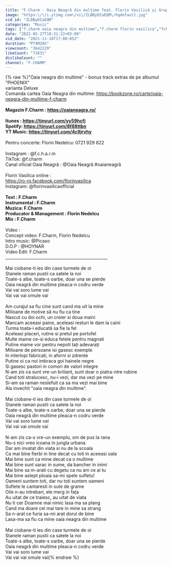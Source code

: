 ```yaml
---
title: "F.Charm - Oaia Neagră din mulțime feat. Florin Vasilică și Grupul Teleormanul (Videoclip Oficial)"
image: "https:\/\/i.ytimg.com\/vi\/ZLBByDIaEQM\/hqdefault.jpg"
vid_id: "ZLBByDIaEQM"
categories: "Music"
tags: ["f.charm oaia neagra din multime","f.charm florin vasilica","fcharm carte"]
date: "2022-02-27T18:31:22+03:00"
vid_date: "2021-11-18T17:00:05Z"
duration: "PT4M20S"
viewcount: "3642229"
likeCount: "71631"
dislikeCount: ""
channel: "F.CHARM"
---
```

{% raw %}&quot;Oaia neagra din multime&quot; - bonus track extras de pe albumul &quot;PHOENIX&quot;<br /> varianta Deluxe<br />Comanda cartea Oaia Neagra din multime: <a rel="nofollow" target="blank" href="https://bookzone.ro/carte/oaia-neagra-din-multime-f-charm">https://bookzone.ro/carte/oaia-neagra-din-multime-f-charm</a><br />__________________________________________________<br />Magazin F.Charm : <a rel="nofollow" target="blank" href="https://oaianeagra.ro/">https://oaianeagra.ro/</a><br /><br />Itunes : <a rel="nofollow" target="blank" href="https://tinyurl.com/yy59hcfj">https://tinyurl.com/yy59hcfj</a><br />Spotify: <a rel="nofollow" target="blank" href="https://tinyurl.com/8f88ttbn">https://tinyurl.com/8f88ttbn</a><br />YT Music: <a rel="nofollow" target="blank" href="https://tinyurl.com/4c9jrvhy">https://tinyurl.com/4c9jrvhy</a><br />__________________________________________________<br />Pentru concerte: Florin Nedelcu: 0721 929 622<br /><br />Instagram : @f.c.h.a.r.m<br />TikTok: @f.charm<br />Canal oficial Oaia Neagră :  @Oaia Neagră   #oaianeagră<br /><br />Florin Vasilica online : <br /><a rel="nofollow" target="blank" href="https://ro-ro.facebook.com/florinvasilica">https://ro-ro.facebook.com/florinvasilica</a><br />Instagram: @florinvasilicaofficial<br />__________________________________________________<br />Text : F.Charm<br />Instrumental : F.Charm<br />Muzica: F.Charm<br />Producator &amp; Management : Florin Nedelcu<br />Mix : F.Charm<br />__________________________________________________<br />Video :<br />Concept video: F.Charm, Florin Nedelcu<br />Intro music: @Picaso <br />D.O.P : @HOYNAR <br />Video Edit: F.Charm<br />__________________________________________________<br /><br />Mai ciobane-ti ies din case turmele de oi<br />Stanele raman pustii ca satele la noi<br />Toate-s albe, toate-s oarbe, doar una se pierde<br />Oaia neagră din multime pleaca-n codru verde<br />Vai vai soro lume vai<br />Vai vai vai omule vai<br /><br />Am curajul sa fiu cine sunt cand ma uit la mine<br />Milioane de motive să nu fiu ca tine<br />Nascut cu doi ochi, un creier si doua maini<br />Mancam aceeasi paine, aceleasi resturi le dam la caini<br />Turma toata-i educată sa fie la fel<br />Aceleasi placeri, rutine si pretul pe portofel<br />Multe mame ce-si educa fetele pentru magnati<br />Putine mame vor pentru nepoti tați adevarați<br />Milioane de persoane isi gasesc exemple<br />In interlopi fabricati, in aforni si zdrente<br />Putine oi ca noi imbraca goi hainele negre<br />Si gasesc pastori in comori de valori integre<br />N-am zis ca sunt vre-un briliant, sunt doar o piatra-ntre rubine<br />Cand toti stralucesc, nu-i vezi, dar ma vezi pe mine<br />Si-am sa raman neslefuit ca sa ma vezi mai bine<br />Ala invechit &quot;oaia neagra din multime&quot;.<br /><br />Mai ciobane-ti ies din case turmele de oi<br />Stanele raman pustii ca satele la noi<br />Toate-s albe, toate-s oarbe, doar una se pierde<br />Oaia neagră din multime pleaca-n codru verde<br />Vai vai soro lume vai<br />Vai vai vai omule vai<br /><br />N-am zis ca-s vre-un exemplu, om de pus la rana<br />Nu-s nici vreo icoana in jungla urbana<br />Dar am invatat din viata si nu de la scoala<br />Ca mai bine fierbi in tine decat cu toti in aceeasi oala<br />Mai bine sunt ca mine decat ca o multime<br />Mai bine sunt sarac in sume, da bancher in inimi<br />Mai bine sa m-arati cu degetu ca nu am ce ai tu<br />Mai bine astept ploaia sa-mi spele sufletu!<br />Oameni suntem toti, dar nu toti suntem oameni<br />Suflete le cantaresti in sute de grame<br />Oile n-au intrebari, ele merg in fața<br />Au uitat de ce traiesc, au uitat de viata<br />Nu ti cer Doamne mai nimic lasa ma sa plang<br />Cand ma doare cel mai tare in mine sa strang<br />Sa n-arat ce furia sa-mi arat dorul de bine<br />Lasa-ma sa fiu ca mine oaia neagra din multime<br /><br />Mai ciobane-ti ies din case turmele de oi<br />Stanele raman pustii ca satele la noi<br />Toate-s albe, toate-s oarbe, doar una se pierde<br />Oaia neagră din multime pleaca-n codru verde<br />Vai vai soro lume vai<br />Vai vai vai omule vai{% endraw %}
